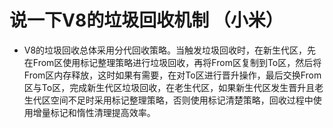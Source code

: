 # 说一下V8的垃圾回收机制 （小米）
- V8的垃圾回收总体采用分代回收策略。当触发垃圾回收时，在新生代区，先在From区使用标记整理策略进行垃圾回收，再将From区复制到To区，然后将From区内存释放，这时如果有需要，在对To区进行晋升操作，最后交换From区与To区，完成新生代区垃圾回收，在老生代区，如果新生代区发生晋升且老生代区空间不足时采用标记整理策略，否则使用标记清楚策略，回收过程中使用增量标记和惰性清理提高效率。
